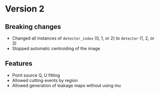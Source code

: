 # Version 2

## Breaking changes
* Changed all instances of `detector_index` (0, 1, or 2) to `detector` (1, 2, or 3)
* Stopped automatic centroiding of the image

## Features
* Point source Q, U fitting
* Allowed cutting events by region
* Allowed generation of leakage maps without using mu